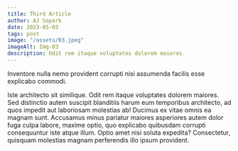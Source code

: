 ```yaml
---
title: Third Article
author: AJ Sopark
date: 2023-05-03
tags: post
image: "/assets/03.jpeg"
imageAlt: Img-03
description: Odit rem itaque voluptates dolorem maiores.
---
```


<div class="space-y-4">
<div class="font-thin text-xl text-white">Inventore nulla nemo provident corrupti nisi assumenda facilis esse explicabo commodi.</div> 
<p class="text-white"> Iste architecto sit similique. Odit rem itaque voluptates dolorem maiores. Sed distinctio autem suscipit blanditiis harum eum temporibus architecto, ad quos impedit aut laboriosam molestias ab! Ducimus ex vitae omnis ea magnam sunt. Accusamus minus pariatur maiores asperiores autem dolor fuga culpa labore, maxime optio, quo explicabo quibusdam corrupti consequuntur iste atque illum. Optio amet nisi soluta expedita? Consectetur, quisquam molestias magnam perferendis illo ipsum provident.</p>
</div>
